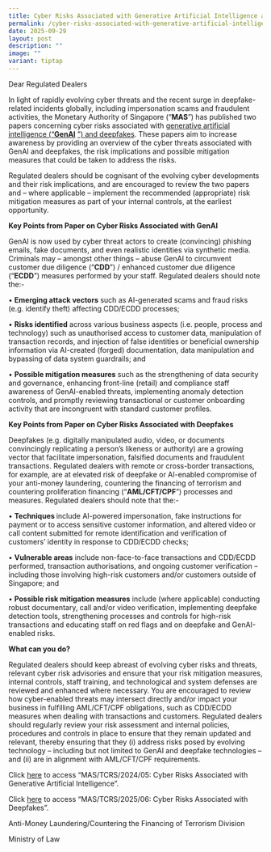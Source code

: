 ```yaml
---
title: Cyber Risks Associated with Generative Artificial Intelligence and Deepfakes
permalink: /cyber-risks-associated-with-generative-artificial-intelligence-and-deepfakes/
date: 2025-09-29
layout: post
description: ""
image: ""
variant: tiptap
---
```

<p>Dear Regulated Dealers</p>
<p></p>
<p>In light of rapidly evolving cyber threats and the recent surge in deepfake-related
incidents globally, including impersonation scams and fraudulent activities,
the Monetary Authority of Singapore (“<strong>MAS</strong>”) has published
two papers concerning cyber risks associated with <a href="https://www.mas.gov.sg/regulation/circulars/cyber-risks-associated-with-generative-artificial-intelligence" rel="noopener nofollow" target="_blank">generative artificial intelligence (“</a><strong><a href="https://www.mas.gov.sg/regulation/circulars/cyber-risks-associated-with-generative-artificial-intelligence" rel="noopener nofollow" target="_blank">GenAI</a></strong>
<a href="https://www.mas.gov.sg/regulation/circulars/cyber-risks-associated-with-generative-artificial-intelligence" rel="noopener nofollow" target="_blank">”) and deepfakes</a>. These papers aim to increase awareness by providing
an overview of the cyber threats associated with GenAI and deepfakes, the
risk implications and possible mitigation measures that could be taken
to address the risks.</p>
<p>Regulated dealers should be cognisant of the evolving cyber developments
and their risk implications, and are encouraged to review the two papers
and – where applicable – implement the recommended (appropriate) risk mitigation
measures as part of your internal controls, at the earliest opportunity.</p>
<p><strong>Key Points from Paper on Cyber Risks Associated with GenAI</strong>
</p>
<p>GenAI is now used by cyber threat actors to create (convincing) phishing
emails, fake documents, and even realistic identities via synthetic media.
Criminals may – amongst other things – abuse GenAI to circumvent customer
due diligence (“<strong>CDD</strong>”) / enhanced customer due diligence
(“<strong>ECDD</strong>”) measures performed by your staff. Regulated dealers
should note the:-</p>
<p>•	<strong>Emerging attack vectors</strong> such as AI-generated scams and
fraud risks (e.g. identify theft) affecting CDD/ECDD processes;</p>
<p>•	<strong>Risks identified</strong> across various business aspects (i.e.
people, process and technology) such as unauthorised access to customer
data, manipulation of transaction records, and injection of false identities
or beneficial ownership information via AI-created (forged) documentation,
data manipulation and bypassing of data system guardrails; and</p>
<p>•	<strong>Possible mitigation measures</strong> such as the strengthening
of data security and governance, enhancing front-line (retail) and compliance
staff awareness of GenAI-enabled threats, implementing anomaly detection
controls, and promptly reviewing transactional or customer onboarding activity
that are incongruent with standard customer profiles.</p>
<p></p>
<p><strong>Key Points from Paper on Cyber Risks Associated with Deepfakes</strong>
</p>
<p>Deepfakes (e.g. digitally manipulated audio, video, or documents convincingly
replicating a person’s likeness or authority) are a growing vector that
facilitate impersonation, falsified documents and fraudulent transactions.
Regulated dealers with remote or cross-border transactions, for example,
are at elevated risk of deepfake or AI-enabled compromise of your anti-money
laundering, countering the financing of terrorism and countering proliferation
financing (“<strong>AML/CFT/CPF</strong>”) processes and measures. Regulated
dealers should note that the:-</p>
<p>•	<strong>Techniques </strong>include AI-powered impersonation, fake instructions
for payment or to access sensitive customer information, and altered video
or call content submitted for remote identification and verification of
customers’ identity in response to CDD/ECDD checks;</p>
<p>•	<strong>Vulnerable areas</strong> include non-face-to-face transactions
and CDD/ECDD performed, transaction authorisations, and ongoing customer
verification – including those involving high-risk customers and/or customers
outside of Singapore; and</p>
<p>•	<strong>Possible risk mitigation measures</strong> include (where applicable)
conducting robust documentary, call and/or video verification, implementing
deepfake detection tools, strengthening processes and controls for high-risk
transactions and educating staff on red flags and on deepfake and GenAI-enabled
risks.</p>
<p><strong>What can you do?</strong>
</p>
<p>Regulated dealers should keep abreast of evolving cyber risks and threats,
relevant cyber risk advisories and ensure that your risk mitigation measures,
internal controls, staff training, and technological and system defenses
are reviewed and enhanced where necessary. You are encouraged to review
how cyber-enabled threats may intersect directly and/or impact your business
in fulfilling AML/CFT/CPF obligations, such as CDD/ECDD measures when dealing
with transactions and customers. Regulated dealers should regularly review
your risk assessment and internal policies, procedures and controls in
place to ensure that they remain updated and relevant, thereby ensuring
that they (i) address risks posed by evolving technology – including but
not limited to GenAI and deepfake technologies – and (ii) are in alignment
with AML/CFT/CPF requirements.</p>
<p>Click <a href="https://www.mas.gov.sg/regulation/circulars/cyber-risks-associated-with-generative-artificial-intelligence" rel="noopener nofollow" target="_blank">here</a> to
access “MAS/TCRS/2024/05: Cyber Risks Associated with Generative Artificial
Intelligence”.</p>
<p>Click <a href="https://www.mas.gov.sg/regulation/circulars/cyber-risks-associated-with-deepfakes" rel="noopener nofollow" target="_blank">here</a> to
access “MAS/TCRS/2025/06: Cyber Risks Associated with Deepfakes”.</p>
<p></p>
<p>Anti-Money Laundering/Countering the Financing of Terrorism Division</p>
<p>Ministry of Law</p>
<p></p>